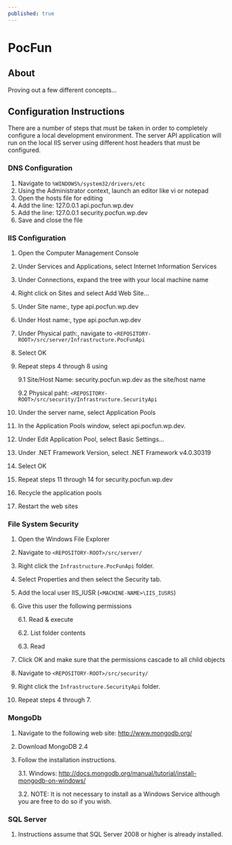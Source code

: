 ```yaml
---
published: true
---
```


PocFun
======

## About
Proving out a few different concepts...

## Configuration Instructions
There are a number of steps that must be taken in order to completely configure a local development environment. The server API application will run on the local IIS server using different host headers that must be configured.

### DNS Configuration
1. Navigate to `%WINDOWS%/system32/drivers/etc`
2. Using the Administrator context, launch an editor like vi or notepad
3. Open the hosts file for editing
4. Add the line:  127.0.0.1 api.pocfun.wp.dev
5. Add the line:  127.0.0.1 security.pocfun.wp.dev
6. Save and close the file

### IIS Configuration
1. Open the Computer Management Console
2. Under Services and Applications, select Internet Information Services
3. Under Connections, expand the tree with your local machine name
4. Right click on Sites and select Add Web Site...
5. Under Site name:, type api.pocfun.wp.dev
6. Under Host name:, type api.pocfun.wp.dev
7. Under Physical path:, navigate to `<REPOSITORY-ROOT>/src/server/Infrastructure.PocFunApi`
8. Select OK
9. Repeat steps 4 through 8 using

	9.1 Site/Host Name: security.pocfun.wp.dev as the site/host name

	9.2 Physical paht: `<REPOSITORY-ROOT>/src/security/Infrastructure.SecurityApi`
10. Under the server name, select Application Pools
11. In the Application Pools window, select api.pocfun.wp.dev.
12. Under Edit Application Pool, select Basic Settings...
13. Under .NET Framework Version, select .NET Framework v4.0.30319
14. Select OK
15. Repeat steps 11 through 14 for security.pocfun.wp.dev
16. Recycle the application pools
17. Restart the web sites

### File System Security
1. Open the Windows File Explorer
2. Navigate to `<REPOSITORY-ROOT>/src/server/`
3. Right click the `Infrastructure.PocFunApi` folder.
4. Select Properties and then select the Security tab.
5. Add the local user IIS_IUSR (`<MACHINE-NAME>\IIS_IUSRS`)
6. Give this user the following permissions

	6.1. Read & execute
    
	6.2. List folder contents
    
	6.3. Read
7. Click OK and make sure that the permissions cascade to all child objects
8. Navigate to `<REPOSITORY-ROOT>/src/security/`
9. Right click the `Infrastructure.SecurityApi` folder.
10. Repeat steps 4 through 7.

### MongoDb
1. Navigate to the following web site: http://www.mongodb.org/
2. Download MongoDB 2.4
3. Follow the installation instructions.

	3.1. Windows:  http://docs.mongodb.org/manual/tutorial/install-mongodb-on-windows/

	3.2. NOTE:  It is not necessary to install as a Windows Service although you are free to do so if you wish.

### SQL Server
1. Instructions assume that SQL Server 2008 or higher is already installed.